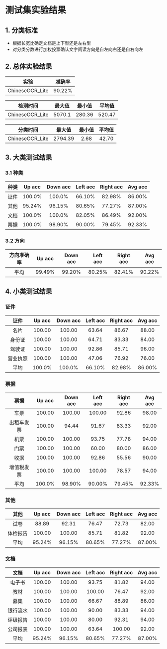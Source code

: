 # 测试集实验结果

## 1. 分类标准
- 根据长宽比确定文档是上下型还是左右型
- 对分类分数进行加权投票确认文字阅读方向是自左向右还是自右向左

## 2. 总体实验结果

| 实验            | 准确率 |
|:---------------:|:------:|
| ChineseOCR_Lite | 90.22% |

| 检测时间        | 最大值   | 最小值 | 平均值 |
|:---------------:|:-------:|:-----:|:------:|
| ChineseOCR_Lite | 5070.1 | 280.36 | 520.47 |

| 分类时间         | 最大值  | 最小值 | 平均值 |
|:---------------:|:-------:|:-----:|:------:|
| ChineseOCR_Lite | 2794.39 |  2.68 |  42.70 |

## 3. 大类测试结果

### 3.1 种类

| 种类            | Up acc | Down acc | Left acc | Right acc | Avg acc |
|:---------------:|:------:|:--------:|:--------:|:---------:|:-------:|
| 证件            | 100.0% |  100.0% |    66.10% |    82.98% |  86.00% |
| 其他            | 95.24% |  96.15% |    80.65% |    77.27% |  87.00% |
| 文档            | 100.0% |  100.0% |    82.05% |    86.49% |  92.00% |
| 票据            | 100.0% |  98.90% |    90.00% |    79.45% |  92.33% |

### 3.2 方向

| 方向准确率     | Up acc | Down acc | Left acc | Right acc | Avg acc |
|:-------------:|:------:|:--------:|:--------:|:---------:|:-------:|
| 平均          | 99.49% |  99.20%  |  80.25%  |   82.41%  |  90.22% |

## 4. 小类测试结果

### 证件

| 证件            | Up acc | Down acc | Left acc | Right acc | Avg acc |
|:--------------:|:------:|:---------:|:-------:|:---------:|:-------:|
| 名片 |  100.00 | 100.00 | 63.64 | 86.67 | 88.00 |
| 身份证 |  100.00 | 100.00 | 64.71 | 83.33 | 84.00 |
| 驾驶证 |  100.00 | 100.00 | 92.86 | 85.71 | 96.00 |
| 营业执照 |  100.00 | 100.00 | 47.06 | 76.92 | 76.00 |
| 平均   | 100.0% |  100.0% |    66.10% |    82.98% |  86.00% |

### 票据

| 票据           | Up acc | Down acc | Left acc | Right acc | Avg acc |
|:-------------:|:------:|:--------:|:--------:|:---------:|:-------:|
| 车票 |  100.00 | 100.00 | 100.00 | 92.86 | 98.00 |
| 出租车发票 |  100.00 | 94.44 | 91.67 | 83.33 | 92.00 |
| 机票 |  100.00 | 100.00 | 93.75 | 77.78 | 94.00 |
| 门票 |  100.00 | 100.00 | 60.00 | 80.00 | 86.00 |
| 收据 |  100.00 | 100.00 | 92.86 | 55.56 | 90.00 |
| 增值税发票 |  100.00 | 100.00 | 100.00 | 78.57 | 94.00 |
| 平均   | 100.0% |  98.90% |    90.00% |    79.45% |  92.33% |

### 其他

| 其他            | Up acc | Down acc | Left acc | Right acc | Avg acc |
|:--------------:|:------:|:---------:|:-------:|:---------:|:-------:|
| 试卷 |  88.89 | 92.31 | 76.47 | 72.73 | 82.00 |
| 体检报告 |  100.00 | 100.00 | 85.71 | 81.82 | 92.00 |
| 平均    | 95.24% |  96.15% |    80.65% |    77.27% |  87.00% |

### 文档

| 文档            | Up acc | Down acc | Left acc | Right acc | Avg acc |
|:--------------:|:------:|:---------:|:-------:|:---------:|:-------:|
| 电子书 |  100.00 | 100.00 | 93.75 | 81.82 | 94.00 |
| 教材 |  100.00 | 100.00 | 100.00 | 76.47 | 92.00 |
| 募集 |  100.00 | 100.00 | 66.67 | 88.89 | 86.00 |
| 银行流水 |  100.00 | 100.00 | 90.00 | 83.33 | 94.00 |
| 评级报告 |  100.00 | 100.00 | 80.00 | 92.31 | 94.00 |
| 公司报表 |  100.00 | 100.00 | 63.64 | 100.00 | 92.00 |
| 平均  | 95.24% |  96.15% |    80.65% |    77.27% |  87.00% |


